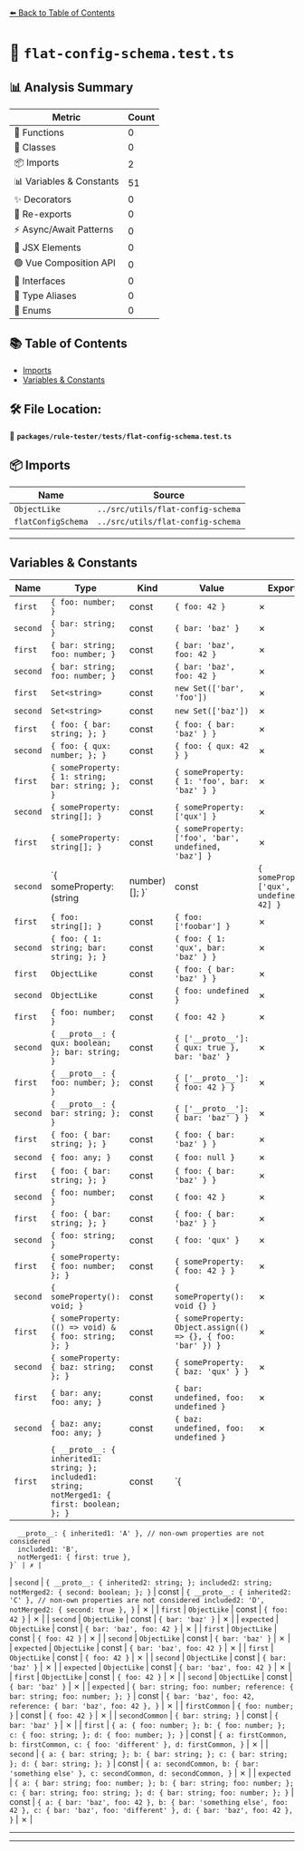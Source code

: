 [⬅️ Back to Table of Contents](../../../index.md)

# 📄 `flat-config-schema.test.ts`

## 📊 Analysis Summary

| Metric | Count |
|--------|-------|
| 🔧 Functions | 0 |
| 🧱 Classes | 0 |
| 📦 Imports | 2 |
| 📊 Variables & Constants | 51 |
| ✨ Decorators | 0 |
| 🔄 Re-exports | 0 |
| ⚡ Async/Await Patterns | 0 |
| 💠 JSX Elements | 0 |
| 🟢 Vue Composition API | 0 |
| 📐 Interfaces | 0 |
| 📑 Type Aliases | 0 |
| 🎯 Enums | 0 |

## 📚 Table of Contents

- [Imports](#imports)
- [Variables & Constants](#variables-constants)

## 🛠️ File Location:
📂 **`packages/rule-tester/tests/flat-config-schema.test.ts`**

## 📦 Imports

| Name | Source |
|------|--------|
| `ObjectLike` | `../src/utils/flat-config-schema` |
| `flatConfigSchema` | `../src/utils/flat-config-schema` |


---

## Variables & Constants

| Name | Type | Kind | Value | Exported |
|------|------|------|-------|----------|
| `first` | `{ foo: number; }` | const | `{ foo: 42 }` | ✗ |
| `second` | `{ bar: string; }` | const | `{ bar: 'baz' }` | ✗ |
| `first` | `{ bar: string; foo: number; }` | const | `{ bar: 'baz', foo: 42 }` | ✗ |
| `second` | `{ bar: string; foo: number; }` | const | `{ bar: 'baz', foo: 42 }` | ✗ |
| `first` | `Set<string>` | const | `new Set(['bar', 'foo'])` | ✗ |
| `second` | `Set<string>` | const | `new Set(['baz'])` | ✗ |
| `first` | `{ foo: { bar: string; }; }` | const | `{ foo: { bar: 'baz' } }` | ✗ |
| `second` | `{ foo: { qux: number; }; }` | const | `{ foo: { qux: 42 } }` | ✗ |
| `first` | `{ someProperty: { 1: string; bar: string; }; }` | const | `{ someProperty: { 1: 'foo', bar: 'baz' } }` | ✗ |
| `second` | `{ someProperty: string[]; }` | const | `{ someProperty: ['qux'] }` | ✗ |
| `first` | `{ someProperty: string[]; }` | const | `{ someProperty: ['foo', 'bar', undefined, 'baz'] }` | ✗ |
| `second` | `{ someProperty: (string | number)[]; }` | const | `{ someProperty: ['qux', undefined, 42] }` | ✗ |
| `first` | `{ foo: string[]; }` | const | `{ foo: ['foobar'] }` | ✗ |
| `second` | `{ foo: { 1: string; bar: string; }; }` | const | `{ foo: { 1: 'qux', bar: 'baz' } }` | ✗ |
| `first` | `ObjectLike` | const | `{ foo: { bar: 'baz' } }` | ✗ |
| `second` | `ObjectLike` | const | `{ foo: undefined }` | ✗ |
| `first` | `{ foo: number; }` | const | `{ foo: 42 }` | ✗ |
| `second` | `{ __proto__: { qux: boolean; }; bar: string; }` | const | `{ ['__proto__']: { qux: true }, bar: 'baz' }` | ✗ |
| `first` | `{ __proto__: { foo: number; }; }` | const | `{ ['__proto__']: { foo: 42 } }` | ✗ |
| `second` | `{ __proto__: { bar: string; }; }` | const | `{ ['__proto__']: { bar: 'baz' } }` | ✗ |
| `first` | `{ foo: { bar: string; }; }` | const | `{ foo: { bar: 'baz' } }` | ✗ |
| `second` | `{ foo: any; }` | const | `{ foo: null }` | ✗ |
| `first` | `{ foo: { bar: string; }; }` | const | `{ foo: { bar: 'baz' } }` | ✗ |
| `second` | `{ foo: number; }` | const | `{ foo: 42 }` | ✗ |
| `first` | `{ foo: { bar: string; }; }` | const | `{ foo: { bar: 'baz' } }` | ✗ |
| `second` | `{ foo: string; }` | const | `{ foo: 'qux' }` | ✗ |
| `first` | `{ someProperty: { foo: number; }; }` | const | `{ someProperty: { foo: 42 } }` | ✗ |
| `second` | `{ someProperty(): void; }` | const | `{ someProperty(): void {} }` | ✗ |
| `first` | `{ someProperty: (() => void) & { foo: string; }; }` | const | `{ someProperty: Object.assign(() => {}, { foo: 'bar' }) }` | ✗ |
| `second` | `{ someProperty: { baz: string; }; }` | const | `{ someProperty: { baz: 'qux' } }` | ✗ |
| `first` | `{ bar: any; foo: any; }` | const | `{ bar: undefined, foo: undefined }` | ✗ |
| `second` | `{ baz: any; foo: any; }` | const | `{ baz: undefined, foo: undefined }` | ✗ |
| `first` | `{ __proto__: { inherited1: string; }; included1: string; notMerged1: { first: boolean; }; }` | const | `{
      __proto__: { inherited1: 'A' }, // non-own properties are not considered
      included1: 'B',
      notMerged1: { first: true },
    }` | ✗ |
| `second` | `{ __proto__: { inherited2: string; }; included2: string; notMerged2: { second: boolean; }; }` | const | `{
      __proto__: { inherited2: 'C' }, // non-own properties are not considered
      included2: 'D',
      notMerged2: { second: true },
    }` | ✗ |
| `first` | `ObjectLike` | const | `{ foo: 42 }` | ✗ |
| `second` | `ObjectLike` | const | `{ bar: 'baz' }` | ✗ |
| `expected` | `ObjectLike` | const | `{ bar: 'baz', foo: 42 }` | ✗ |
| `first` | `ObjectLike` | const | `{ foo: 42 }` | ✗ |
| `second` | `ObjectLike` | const | `{ bar: 'baz' }` | ✗ |
| `expected` | `ObjectLike` | const | `{ bar: 'baz', foo: 42 }` | ✗ |
| `first` | `ObjectLike` | const | `{ foo: 42 }` | ✗ |
| `second` | `ObjectLike` | const | `{ bar: 'baz' }` | ✗ |
| `expected` | `ObjectLike` | const | `{ bar: 'baz', foo: 42 }` | ✗ |
| `first` | `ObjectLike` | const | `{ foo: 42 }` | ✗ |
| `second` | `ObjectLike` | const | `{ bar: 'baz' }` | ✗ |
| `expected` | `{ bar: string; foo: number; reference: { bar: string; foo: number; }; }` | const | `{
      bar: 'baz',
      foo: 42,
      reference: { bar: 'baz', foo: 42 },
    }` | ✗ |
| `firstCommon` | `{ foo: number; }` | const | `{ foo: 42 }` | ✗ |
| `secondCommon` | `{ bar: string; }` | const | `{ bar: 'baz' }` | ✗ |
| `first` | `{ a: { foo: number; }; b: { foo: number; }; c: { foo: string; }; d: { foo: number; }; }` | const | `{
      a: firstCommon,
      b: firstCommon,
      c: { foo: 'different' },
      d: firstCommon,
    }` | ✗ |
| `second` | `{ a: { bar: string; }; b: { bar: string; }; c: { bar: string; }; d: { bar: string; }; }` | const | `{
      a: secondCommon,
      b: { bar: 'something else' },
      c: secondCommon,
      d: secondCommon,
    }` | ✗ |
| `expected` | `{ a: { bar: string; foo: number; }; b: { bar: string; foo: number; }; c: { bar: string; foo: string; }; d: { bar: string; foo: number; }; }` | const | `{
      a: { bar: 'baz', foo: 42 },
      b: { bar: 'something else', foo: 42 },
      c: { bar: 'baz', foo: 'different' },
      d: { bar: 'baz', foo: 42 },
    }` | ✗ |


---


---
